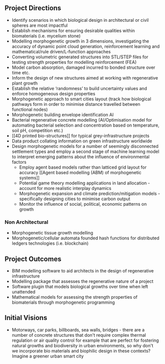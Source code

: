 ## Project Directions

- Identify scenarios in which biological design in architectural or civil spheres are most impactful
- Establish mechanisms for ensuring desirable qualities within biomaterials (i.e. mycelium stone)
- Modelling morphogenetic growth in 3 dimensions, investigating the accuracy of dynamic point cloud generation, reinforcement learning and mathematical/rule driven/L-function approaches
- Converting volumetric generated structures into STL/STEP files for testing strength properties for modelling reinforcement (FEA)
- Model carbon absorption, damaged incurred to bonded structure over time etc.
- Inform the design of new structures aimed at working with regenerative plant growth
- Establish the relative ‘randomness’ to build uncertainty values and enforce homogeneous design properties
- Morphogenetic approach to smart cities layout (track how biological pathways form in order to minimise distance travelled between functional nodes)
- Morphogenetic building envelope identification AI
- Bacterial regenerative concrete modelling (AI/Optimisation model for automating bacterial selection and concentration based on temperature, soil pH, competition etc.)
- [[4D printed bio-structures]] for typical grey-infrastructure projects
- Data product collating information on green infrastructure worldwide
- Design morphogenetic models for a number of seemingly disconnected settlement types and employ a second stage of machine learning model to interpret emerging patterns about the influence of environmental factors
	- Employ agent based models rather than latticed grid layout for accuracy [[Agent based modelling (ABM) of morphogenetic systems]]
	- Potential game theory modelling applications in land allocation - account for more realistic interplay dynamics
	- Morphogenetic expansion and climate prediction/mitigation models - specifically designing cities to minimise carbon output
	- Monitor the influence of social, political, economic patterns on growth
### Non Architectural

- Morphogenetic tissue growth modelling
- Morphogenetic/cellular automata founded hash functions for distributed ledgers technologies (i.e. blockchain)
## Project Outcomes

- BIM modelling software to aid architects in the design of regenerative infrastructure
- Modelling package that assesses the regenerative nature of a project
- Software plugin that models biological growths over time when left unattended
- Mathematical models for assessing the strength properties of biomaterials through morphogenetic programming

## Initial Visions

- Motorways, car parks, billboards, sea walls, bridges - there are a number of concrete structures that don't require complex thermal regulation or air quality control for example that are perfect for fostering natural growths and biodiversity in urban environments, so why don't we incorporate bio materials and biophilic design in these contexts? Imagine a greener urban smart city